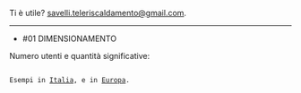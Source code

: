 Ti è utile? 
<a href="mailto:savelli.teleriscaldamento@gmail.com"> savelli.teleriscaldamento@gmail.com</a>.

------

 - #01 DIMENSIONAMENTO

Numero utenti e quantità significative:

<code>
Esempi in <a href=https://www.a2a.eu/it/citta2a-teleriscaldamento-a2a-piu-case-calde-sostenibili-infografica>Italia</a>, e in <a href=https://publications.jrc.ec.europa.eu/repository/bitstream/JRC104437/study%20on%20efficient%20dhc%20systems%20in%20the%20eu%20-dec2016_final%20-%20public%20report6.pdf>Europa</a>.
</code>
